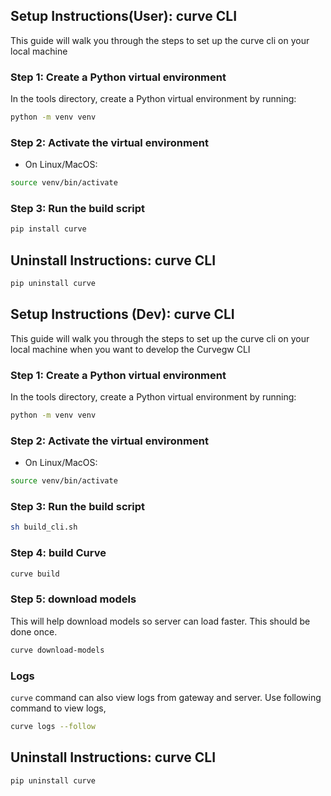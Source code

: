 ## Setup Instructions(User): curve CLI

This guide will walk you through the steps to set up the curve cli on your local machine

### Step 1: Create a Python virtual environment

In the tools directory, create a Python virtual environment by running:

```bash
python -m venv venv
```

### Step 2: Activate the virtual environment
* On Linux/MacOS:

```bash
source venv/bin/activate
```

### Step 3: Run the build script
```bash
pip install curve
```

## Uninstall Instructions: curve CLI
```bash
pip uninstall curve
```

## Setup Instructions (Dev): curve CLI

This guide will walk you through the steps to set up the curve cli on your local machine when you want to develop the Curvegw CLI

### Step 1: Create a Python virtual environment

In the tools directory, create a Python virtual environment by running:

```bash
python -m venv venv
```

### Step 2: Activate the virtual environment
* On Linux/MacOS:

```bash
source venv/bin/activate
```

### Step 3: Run the build script
```bash
sh build_cli.sh
```

### Step 4: build Curve
```bash
curve build
```

### Step 5: download models
This will help download models so server can load faster. This should be done once.

```bash
curve download-models
```

### Logs
`curve` command can also view logs from gateway and server. Use following command to view logs,

```bash
curve logs --follow
```

## Uninstall Instructions: curve CLI
```bash
pip uninstall curve
